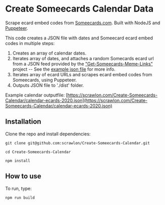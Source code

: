 # Create Someecards Calendar Data

Scrape ecard embed codes from [Someecards.com](https://someecards.com).
Built with NodeJS and [Puppeteer](https://github.com/puppeteer/puppeteer).

This code creates a JSON file with dates and Someecard ecard embed codes in multiple steps:
1. Creates an array of calendar dates.
2. Iterates array of dates, and attaches a random Somecards ecard url from a JSON feed provided by the ["Get-Someecards-Meme-Links"](https://github.com/scrawlon/Get-Someecards-Meme-Links) project -- See the [example json file](https://scrawlon.com/Get-Someecards-Meme-Links/ecard-links.json) for more info.
3. Iterates array of ecard URLs and scrapes ecard embed codes from Someecards, using Puppeteer.
4. Outputs JSON file to './dist' folder.

Example calendar outputfile: [https://scrawlon.com/Create-Someecards-Calendar/calendar-ecards-2020.json](https://scrawlon.com/Create-Someecards-Calendar/calendar-ecards-2020.json)

## Installation
Clone the repo and install dependencies:
```
git clone git@github.com:scrawlon/Create-Someecards-Calendar.git
```

```
cd Create-Someecards-Calendar
```

```
npm install
```

## How to use
To run, type:

```
npm run build
```